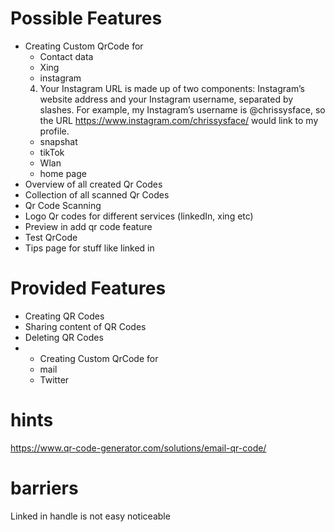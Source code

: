 # Possible Features
* Creating Custom QrCode for
  * Contact data
  * Xing
  * instagram
  4. Your Instagram URL is made up of two components: Instagram’s website address and your Instagram username, separated by slashes. For example, my Instagram’s username is @chrissysface, so the URL https://www.instagram.com/chrissysface/ would link to my profile.
  * snapshat
  * tikTok
  * Wlan
  * home page
* Overview of all created Qr Codes
* Collection of all scanned Qr Codes
* Qr Code Scanning
* Logo Qr codes for different services (linkedIn, xing etc)
* Preview in add qr code feature
* Test QrCode
* Tips page for stuff like linked in

# Provided Features
* Creating QR Codes
* Sharing content of QR Codes
* Deleting QR Codes
* * Creating Custom QrCode for
  * mail
  * Twitter

# hints
https://www.qr-code-generator.com/solutions/email-qr-code/

# barriers
Linked in handle is not easy noticeable
